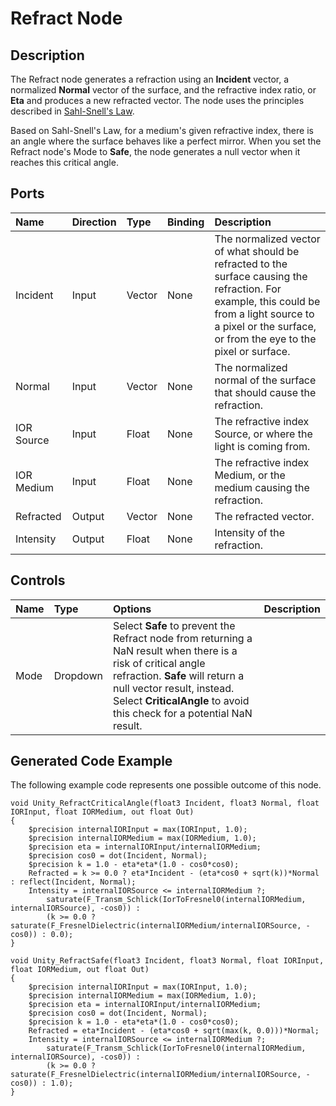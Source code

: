 # Refract Node

## Description

The Refract node generates a refraction using an **Incident** vector, a normalized **Normal** vector of the surface, and the refractive index ratio, or **Eta** and produces a new refracted vector. The node uses the principles described in [Sahl-Snell's Law](https://en.wikipedia.org/wiki/Snell%27s_law).

Based on Sahl-Snell's Law, for a medium's given refractive index, there is an angle where the surface behaves like a perfect mirror. When you set the Refract node's Mode to **Safe**, the node generates a null vector when it reaches this critical angle.

## Ports

| Name        | Direction           | Type  | Binding | Description |
|:------------ |:-------------|:-----|:---|:---|
| Incident      | Input | Vector | None | The normalized vector of what should be refracted to the surface causing the refraction. For example, this could be from a light source to a pixel or the surface, or from the eye to the pixel or surface. |
| Normal      | Input | Vector | None | The normalized normal of the surface that should cause the refraction. |
| IOR Source     | Input | Float    | None | The refractive index Source, or where the light is coming from. |
| IOR Medium     | Input | Float    | None | The refractive index Medium, or the medium causing the refraction. |
| Refracted | Output      |  Vector | None | The refracted vector. |
| Intensity | Output      |  Float | None | Intensity of the refraction. |

## Controls

| Name        | Type           | Options  | Description |
|:------------ |:-------------|:-----|:---|
| Mode      | Dropdown | Select **Safe** to prevent the Refract node from returning a NaN result when there is a risk of critical angle refraction. **Safe** will return a null vector result, instead. Select **CriticalAngle** to avoid this check for a potential NaN result. |

## Generated Code Example

The following example code represents one possible outcome of this node.

```
void Unity_RefractCriticalAngle(float3 Incident, float3 Normal, float IORInput, float IORMedium, out float Out)
{
    $precision internalIORInput = max(IORInput, 1.0);
    $precision internalIORMedium = max(IORMedium, 1.0);
    $precision eta = internalIORInput/internalIORMedium;
    $precision cos0 = dot(Incident, Normal);
    $precision k = 1.0 - eta*eta*(1.0 - cos0*cos0);
    Refracted = k >= 0.0 ? eta*Incident - (eta*cos0 + sqrt(k))*Normal : reflect(Incident, Normal);
    Intensity = internalIORSource <= internalIORMedium ?;
        saturate(F_Transm_Schlick(IorToFresnel0(internalIORMedium, internalIORSource), -cos0)) :
        (k >= 0.0 ? saturate(F_FresnelDielectric(internalIORMedium/internalIORSource, -cos0)) : 0.0);
}

void Unity_RefractSafe(float3 Incident, float3 Normal, float IORInput, float IORMedium, out float Out)
{
    $precision internalIORInput = max(IORInput, 1.0);
    $precision internalIORMedium = max(IORMedium, 1.0);
    $precision eta = internalIORInput/internalIORMedium;
    $precision cos0 = dot(Incident, Normal);
    $precision k = 1.0 - eta*eta*(1.0 - cos0*cos0);
    Refracted = eta*Incident - (eta*cos0 + sqrt(max(k, 0.0)))*Normal;
    Intensity = internalIORSource <= internalIORMedium ?;
        saturate(F_Transm_Schlick(IorToFresnel0(internalIORMedium, internalIORSource), -cos0)) :
        (k >= 0.0 ? saturate(F_FresnelDielectric(internalIORMedium/internalIORSource, -cos0)) : 1.0);
}
```
